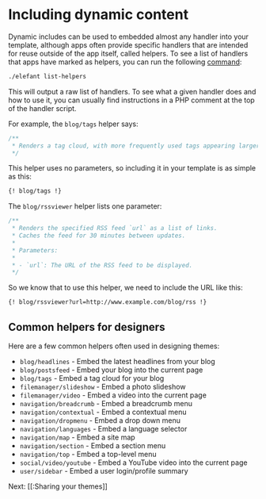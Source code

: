 # Including dynamic content

Dynamic includes can be used to embedded almost any handler into your template, although apps often provide specific handlers that are intended for reuse outside of the app itself, called helpers. To see a list of handlers that apps have marked as helpers, you can run the following [command](/docs/2.0/administration/command-line-tool):

~~~bash
./elefant list-helpers
~~~

This will output a raw list of handlers. To see what a given handler does and how to use it, you can usually find instructions in a PHP comment at the top of the handler script.

For example, the `blog/tags` helper says:

~~~php
/**
 * Renders a tag cloud, with more frequently used tags appearing larger.
 */
~~~

This helper uses no parameters, so including it in your template is as simple as this:

~~~html
{! blog/tags !}
~~~

The `blog/rssviewer` helper lists one parameter:

~~~php
/**
 * Renders the specified RSS feed `url` as a list of links.
 * Caches the feed for 30 minutes between updates.
 *
 * Parameters:
 *
 * - `url`: The URL of the RSS feed to be displayed.
 */
~~~

So we know that to use this helper, we need to include the URL like this:

~~~html
{! blog/rssviewer?url=http://www.example.com/blog/rss !}
~~~

## Common helpers for designers

Here are a few common helpers often used in designing themes:

* `blog/headlines` - Embed the latest headlines from your blog
* `blog/postsfeed` - Embed your blog into the current page
* `blog/tags` - Embed a tag cloud for your blog
* `filemanager/slideshow` - Embed a photo slideshow
* `filemanager/video` - Embed a video into the current page
* `navigation/breadcrumb` - Embed a breadcrumb menu
* `navigation/contextual` - Embed a contextual menu
* `navigation/dropmenu` - Embed a drop down menu
* `navigation/languages` - Embed a language selector
* `navigation/map` - Embed a site map
* `navigation/section` - Embed a section menu
* `navigation/top` - Embed a top-level menu
* `social/video/youtube` - Embed a YouTube video into the current page
* `user/sidebar` - Embed a user login/profile summary

Next: [[:Sharing your themes]]